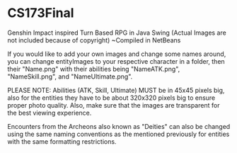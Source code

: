 # CS173Final
Genshin Impact inspired Turn Based RPG in Java Swing (Actual Images are not included because of copyright)
~Compiled in NetBeans

If you would like to add your own images and change some names around, you can change entityImages to your respective character in a folder, then their "Name.png" with their abilities being "NameATK.png", "NameSkill.png", and "NameUltimate.png".

PLEASE NOTE: Abilities (ATK, Skill, Ultimate) MUST be in 45x45 pixels big, also for the entities they have to be about 320x320 pixels big to ensure proper photo quality. Also, make sure that the images are transparent for the best viewing experience.

Encounters from the Archeons also known as "Deities" can also be changed using the same naming conventions as the mentioned previously for entities with the same formatting restrictions.
